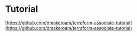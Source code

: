 # Tutorial

[https://github.com/dmakeroam/terraform-associate-tutorial](https://github.com/dmakeroam/terraform-associate-tutorial)
